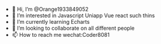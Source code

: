 - 👋 Hi, I’m @Orange1933849052
- 👀 I’m interested in Javascript Uniapp Vue react such thins
- 🌱 I’m currently learning Echarts
- 💞️ I’m looking to collaborate on all different people
- 📫 How to reach me wechat:Coder8081

<!---
Orange1933849052/Orange1933849052 is a ✨ special ✨ repository because its `README.md` (this file) appears on your GitHub profile.
You can click the Preview link to take a look at your changes.
--->
